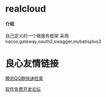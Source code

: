 # realcloud

#### 介绍
自己定义的一个微服务框架  采用 nacos,gateway,oauth2,swagger,mybatisplus3 




 # 良心友情链接

[腾讯QQ群快速检索](http://u.720life.cn/s/8cf73f7c)

[软件免费开发论坛](http://u.720life.cn/s/bbb01dc0)